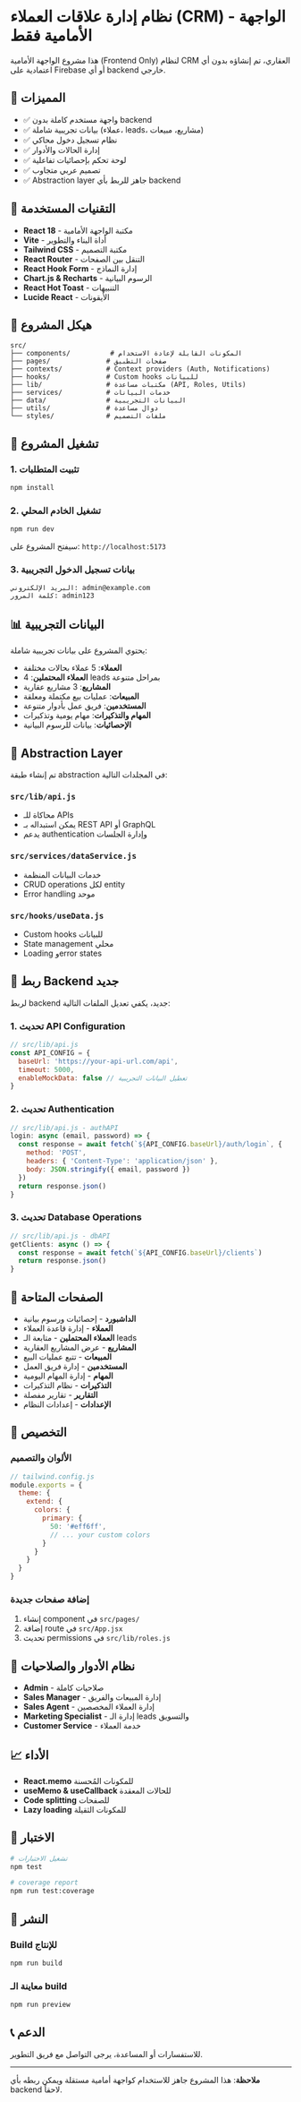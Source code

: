 # نظام إدارة علاقات العملاء (CRM) - الواجهة الأمامية فقط

هذا مشروع الواجهة الأمامية (Frontend Only) لنظام CRM العقاري، تم إنشاؤه بدون أي اعتمادية على Firebase أو أي backend خارجي.

## 🚀 المميزات

- ✅ واجهة مستخدم كاملة بدون backend
- ✅ بيانات تجريبية شاملة (عملاء، leads، مشاريع، مبيعات)
- ✅ نظام تسجيل دخول محاكي
- ✅ إدارة الحالات والأدوار
- ✅ لوحة تحكم بإحصائيات تفاعلية
- ✅ تصميم عربي متجاوب
- ✅ Abstraction layer جاهز للربط بأي backend

## 🔧 التقنيات المستخدمة

- **React 18** - مكتبة الواجهة الأمامية
- **Vite** - أداة البناء والتطوير
- **Tailwind CSS** - مكتبة التصميم
- **React Router** - التنقل بين الصفحات
- **React Hook Form** - إدارة النماذج
- **Chart.js & Recharts** - الرسوم البيانية
- **React Hot Toast** - التنبيهات
- **Lucide React** - الأيقونات

## 📁 هيكل المشروع

```
src/
├── components/          # المكونات القابلة لإعادة الاستخدام
├── pages/              # صفحات التطبيق
├── contexts/           # Context providers (Auth, Notifications)
├── hooks/              # Custom hooks للبيانات
├── lib/                # مكتبات مساعدة (API, Roles, Utils)
├── services/           # خدمات البيانات
├── data/               # البيانات التجريبية
├── utils/              # دوال مساعدة
└── styles/             # ملفات التصميم
```

## 🚀 تشغيل المشروع

### 1. تثبيت المتطلبات

```bash
npm install
```

### 2. تشغيل الخادم المحلي

```bash
npm run dev
```

سيفتح المشروع على: `http://localhost:5173`

### 3. بيانات تسجيل الدخول التجريبية

```
البريد الإلكتروني: admin@example.com
كلمة المرور: admin123
```

## 📊 البيانات التجريبية

يحتوي المشروع على بيانات تجريبية شاملة:

- **العملاء**: 5 عملاء بحالات مختلفة
- **العملاء المحتملين**: 4 leads بمراحل متنوعة  
- **المشاريع**: 3 مشاريع عقارية
- **المبيعات**: عمليات بيع مكتملة ومعلقة
- **المستخدمين**: فريق عمل بأدوار متنوعة
- **المهام والتذكيرات**: مهام يومية وتذكيرات
- **الإحصائيات**: بيانات للرسوم البيانية

## 🔧 Abstraction Layer

تم إنشاء طبقة abstraction في المجلدات التالية:

### `src/lib/api.js`
- محاكاة للـ APIs
- يمكن استبداله بـ REST API أو GraphQL
- يدعم authentication وإدارة الجلسات

### `src/services/dataService.js`
- خدمات البيانات المنظمة
- CRUD operations لكل entity
- Error handling موحد

### `src/hooks/useData.js`
- Custom hooks للبيانات
- State management محلي
- Loading وerror states

## 🔗 ربط Backend جديد

لربط backend جديد، يكفي تعديل الملفات التالية:

### 1. تحديث API Configuration

```javascript
// src/lib/api.js
const API_CONFIG = {
  baseUrl: 'https://your-api-url.com/api',
  timeout: 5000,
  enableMockData: false // تعطيل البيانات التجريبية
}
```

### 2. تحديث Authentication

```javascript
// src/lib/api.js - authAPI
login: async (email, password) => {
  const response = await fetch(`${API_CONFIG.baseUrl}/auth/login`, {
    method: 'POST',
    headers: { 'Content-Type': 'application/json' },
    body: JSON.stringify({ email, password })
  })
  return response.json()
}
```

### 3. تحديث Database Operations

```javascript
// src/lib/api.js - dbAPI
getClients: async () => {
  const response = await fetch(`${API_CONFIG.baseUrl}/clients`)
  return response.json()
}
```

## 📱 الصفحات المتاحة

- **الداشبورد** - إحصائيات ورسوم بيانية
- **العملاء** - إدارة قاعدة العملاء
- **العملاء المحتملين** - متابعة الـ leads
- **المشاريع** - عرض المشاريع العقارية
- **المبيعات** - تتبع عمليات البيع
- **المستخدمين** - إدارة فريق العمل
- **المهام** - إدارة المهام اليومية
- **التذكيرات** - نظام التذكيرات
- **التقارير** - تقارير مفصلة
- **الإعدادات** - إعدادات النظام

## 🎨 التخصيص

### الألوان والتصميم

```javascript
// tailwind.config.js
module.exports = {
  theme: {
    extend: {
      colors: {
        primary: {
          50: '#eff6ff',
          // ... your custom colors
        }
      }
    }
  }
}
```

### إضافة صفحات جديدة

1. إنشاء component في `src/pages/`
2. إضافة route في `src/App.jsx`
3. تحديث permissions في `src/lib/roles.js`

## 🔐 نظام الأدوار والصلاحيات

- **Admin** - صلاحيات كاملة
- **Sales Manager** - إدارة المبيعات والفريق
- **Sales Agent** - إدارة العملاء المخصصين
- **Marketing Specialist** - إدارة الـ leads والتسويق
- **Customer Service** - خدمة العملاء

## 📈 الأداء

- **React.memo** للمكونات المُحسنة
- **useMemo & useCallback** للحالات المعقدة
- **Code splitting** للصفحات
- **Lazy loading** للمكونات الثقيلة

## 🧪 الاختبار

```bash
# تشغيل الاختبارات
npm test

# coverage report
npm run test:coverage
```

## 🚀 النشر

### Build للإنتاج

```bash
npm run build
```

### معاينة الـ build

```bash
npm run preview
```

## 📞 الدعم

للاستفسارات أو المساعدة، يرجى التواصل مع فريق التطوير.

---

**ملاحظة**: هذا المشروع جاهز للاستخدام كواجهة أمامية مستقلة ويمكن ربطه بأي backend لاحقاً.




